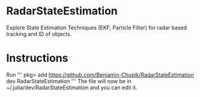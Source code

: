 # RadarStateEstimation
Explore State Estimation Techniques (EKF, Particle Filter) for radar based tracking and ID of objects.

# Instructions
Run 
'''
pkg> add https://github.com/Benjamin-Chupik/RadarStateEstimation
dev RadarStateEstimation
'''
The file will now be in ~/.julia/dev/RadarStateEstimation and you can edit it. 